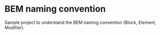 # BEM naming convention
 Sample project to understand the BEM naming convention (Block, Element, Modifier).
